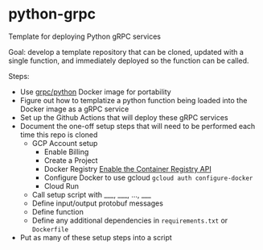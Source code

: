 # python-grpc
Template for deploying Python gRPC services

Goal: develop a template repository that can be cloned, updated with a single function, and immediately deployed so the function can be called.

Steps:
* Use [grpc/python](https://hub.docker.com/r/grpc/python) Docker image for portability
* Figure out how to templatize a python function being loaded into the Docker image as a gRPC service
* Set up the Github Actions that will deploy these gRPC services
* Document the one-off setup steps that will need to be performed each time this repo is cloned
    * GCP Account setup
        * Enable Billing
        * Create a Project
        * Docker Registry [Enable the Container Registry API](https://cloud.google.com/container-registry/docs/pushing-and-pulling?_ga=2.194564205.-1139661921.1583806155)
        * Configure Docker to use gcloud `gcloud auth configure-docker`
        * Cloud Run
    * Call setup script with ___, ___, ..., ___
    * Define input/output protobuf messages
    * Define function
    * Define any additional dependencies in `requirements.txt` or `Dockerfile`
* Put as many of these setup steps into a script 

